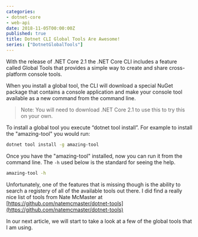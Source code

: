 ```yaml
---
categories:
- dotnet-core
- web-api
date: 2018-11-05T00:00:00Z
published: true
title: Dotnet CLI Global Tools Are Awesome!
series: ["DotnetGlobalTools"]
---
```


With the release of .NET Core 2.1 the .NET Core CLI includes a feature called Global Tools that provides a simple way to create and share cross-platform console tools.

When you install a global tool, the CLI will download a special NuGet package that contains a console application and make your console tool available as a new command from the command line.

> Note: You will need to download .NET Core 2.1 to use this to try this on your own.

To install a global tool you execute “dotnet tool install”.  For example to install the "amazing-tool" you would run:

```bash
dotnet tool install -g amazing-tool
```

Once you have the "amazing-tool" installed, now you can run it from the command line.  The `-h` used below is the standard for seeing the help.

```bash
amazing-tool -h
```

Unfortunately, one of the features that is missing though is the ability to search a registery of all of the available tools out there.  I did find a really nice list of tools from Nate McMaster at
 [https://github.com/natemcmaster/dotnet-tools](https://github.com/natemcmaster/dotnet-tools)

In our next article, we will start to take a look at a few of the global tools that I am using.